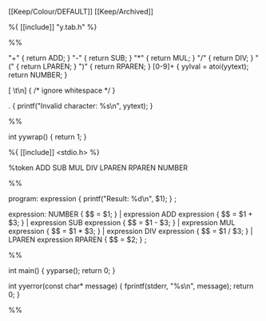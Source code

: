 [[Keep/Colour/DEFAULT]] [[Keep/Archived]] 

%{
[[include]] "y.tab.h"
%}

%%

"+"         { return ADD; }
"-"         { return SUB; }
"*"         { return MUL; }
"/"         { return DIV; }
"("         { return LPAREN; }
")"         { return RPAREN; }
[0-9]+      { yylval = atoi(yytext); return NUMBER; }

[ \t\n]     { /* ignore whitespace */ }

.           { printf("Invalid character: %s\n", yytext); }

%%

int yywrap() {
    return 1;
}





%{
[[include]] <stdio.h>
%}

%token ADD SUB MUL DIV LPAREN RPAREN NUMBER

%%

program: expression { printf("Result: %d\n", $1); }
       ;

expression: NUMBER { $$ = $1; }
          | expression ADD expression { $$ = $1 + $3; }
          | expression SUB expression { $$ = $1 - $3; }
          | expression MUL expression { $$ = $1 * $3; }
          | expression DIV expression { $$ = $1 / $3; }
          | LPAREN expression RPAREN { $$ = $2; }
          ;

%%

int main() {
    yyparse();
    return 0;
}

int yyerror(const char* message) {
    fprintf(stderr, "%s\n", message);
    return 0;
}

%%

